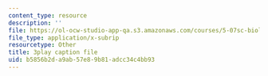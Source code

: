 ```yaml
---
content_type: resource
description: ''
file: https://ol-ocw-studio-app-qa.s3.amazonaws.com/courses/5-07sc-biological-chemistry-i-fall-2013/b5856b2da9ab57e89b81adcc34c4bb93_taCtV7gVKdI.vtt
file_type: application/x-subrip
resourcetype: Other
title: 3play caption file
uid: b5856b2d-a9ab-57e8-9b81-adcc34c4bb93
---
```

